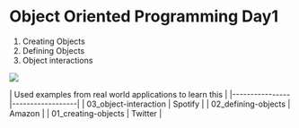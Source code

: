# Object Oriented Programming Day1

1. Creating Objects
2. Defining Objects
3. Object interactions

![](https://i.ytimg.com/vi/yrIbbKuSqK8/maxresdefault.jpg)

| Used examples from real world applications to learn this |
|----------------|------------------|
| 03_object-interaction | Spotify |
| 02_defining-objects | Amazon |
| 01_creating-objects | Twitter |